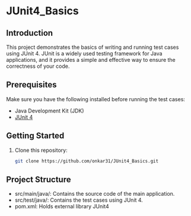 # JUnit4_Basics

## Introduction
This project demonstrates the basics of writing and running test cases using JUnit 4. JUnit is a widely used testing framework for Java applications, and it provides a simple and effective way to ensure the correctness of your code.

## Prerequisites
Make sure you have the following installed before running the test cases:
- Java Development Kit (JDK)
- [JUnit 4](https://junit.org/junit4/)

## Getting Started
1. Clone this repository:
   ```bash
   git clone https://github.com/onkar31/JUnit4_Basics.git


## Project Structure
- src/main/java/: Contains the source code of the main application.
- src/test/java/: Contains the test cases using JUnit 4.
- pom.xml: Holds external library JUnit4

